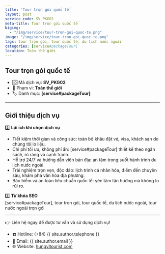 ```yaml
---
title: 'Tour trọn gói quốc tế'
layout: post
service_code: SV_PKG02
meta-title: Tour trọn gói quốc tế
bigimg:
  - "/img/service/tour-tron-goi-quoc-te.png"
image: "/img/service/tour-tron-goi-quoc-te.png"
tags: tour trọn gói, tour quốc tế, du lịch nước ngoài
categories: [service#packageTour]
location: Toàn thế giới
---
```


## Tour trọn gói quốc tế

- 🆔 Mã dịch vụ: **SV_PKG02**
- 📍 Phạm vi: **Toàn thế giới**
- 🏷️ Danh mục: **[service#packageTour]**

---

## Giới thiệu dịch vụ

2️⃣ **Lợi ích khi chọn dịch vụ**
- Tiết kiệm thời gian và công sức: toàn bộ khâu đặt vé, visa, khách sạn do chúng tôi lo liệu.  
- Chi phí tối ưu, không phí ẩn: [service#packageTour] thiết kế theo ngân sách, rõ ràng và cạnh tranh.  
- Hỗ trợ 24/7 và hướng dẫn viên bản địa: an tâm trong suốt hành trình du lịch nước ngoài.  
- Trải nghiệm trọn vẹn, độc đáo: lịch trình cá nhân hóa, điểm đến chuyên sâu, khám phá văn hóa địa phương.  
- Bảo hiểm và an toàn tiêu chuẩn quốc tế: yên tâm tận hưởng mà không lo rủi ro.

3️⃣ **Từ khóa SEO**  
[service#packageTour], tour trọn gói, tour quốc tế, du lịch nước ngoài, tour nước ngoài trọn gói

---

👉 Liên hệ ngay để được tư vấn và sử dụng dịch vụ!

- ☎️ Hotline: (+84) {{ site.author.telephone }}
- 📧 Email: {{ site.author.email }}
- 🌐 Website: [hungvitourist.com](https://hungvitourist.com)

